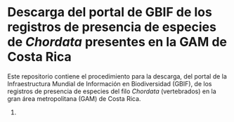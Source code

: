 # Descarga del portal de GBIF de los registros de presencia de especies de _Chordata_ presentes en la GAM de Costa Rica
Este repositorio contiene el procedimiento para la descarga, del portal de la Infraestructura Mundial de Información en Biodiversidad (GBIF), de los registros de presencia de especies del filo _Chordata_ (vertebrados) en la gran área metropolitana (GAM) de Costa Rica.

1. 

